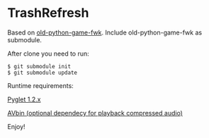 # TrashRefresh

Based on [old-python-game-fwk](https://github.com/AlexeyBond/old-python-game-fwk).
Include old-python-game-fwk as submodule.

After clone you need to run:
```
$ git submodule init
$ git submodule update
```

Runtime requirements:

[Pyglet 1.2.x](https://pyglet.readthedocs.org/en/pyglet-1.2-maintenance/programming_guide/installation.html)

[AVbin (optional dependecy for playback compressed audio)](http://avbin.github.io/AVbin/Home/Home.html)

Enjoy!
